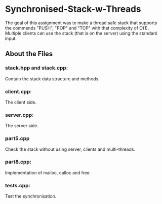# Synchronised-Stack-w-Threads
The goal of this assignment was to make a thread safe stack that supports the commends "PUSH", "POP" and "TOP" with that complexity of O(1).  
Multiple clients can use the stack (that is on the server) using the standard input.

## About the Files
### stack.hpp and stack.cpp:
Contain the stack data stracture and methods.
### client.cpp:
The client side.
### server.cpp:
The server side.
### part5.cpp
Check the stack without using server, clients and multi-threads.
### part8.cpp:
Implementation of malloc, calloc and free.
### tests.cpp:
Test the synchronisation.
